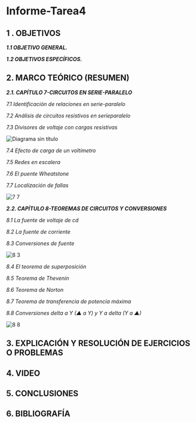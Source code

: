 # Informe-Tarea4

## 1 . OBJETIVOS

***1.1 OBJETIVO GENERAL.***


***1.2 OBJETIVOS ESPECÍFICOS.***


## 2. MARCO TEÓRICO (RESUMEN)

***2.1. CAPÍTULO 7-CIRCUITOS EN SERIE-PARALELO***

*7.1 Identificación de relaciones en serie-paralelo*

*7.2 Análisis de circuitos resistivos en serieparalelo*

*7.3 Divisores de voltaje con cargas resistivas*

![Diagrama sin título](https://user-images.githubusercontent.com/116774906/207227514-1062e0db-1177-47d2-8459-b46bf9bb9b20.jpg)

*7.4 Efecto de carga de un voltímetro*

*7.5 Redes en escalera*

*7.6 El puente Wheatstone*

*7.7 Localización de fallas*

![7 7](https://user-images.githubusercontent.com/116774906/207227627-6f1e7459-668f-4697-874b-70da8e9cc888.jpg)

***2.2. CAPÍTULO 8-TEOREMAS DE CIRCUITOS Y CONVERSIONES***

*8.1 La fuente de voltaje de cd*

*8.2 La fuente de corriente*

*8.3 Conversiones de fuente*

![8 3](https://user-images.githubusercontent.com/116774906/207227977-d0941cf5-4431-4d03-849a-ca87023fd7a0.jpg)

*8.4 El teorema de superposición*

*8.5 Teorema de Thevenin*

*8.6 Teorema de Norton*

*8.7 Teorema de transferencia de potencia máxima*

*8.8 Conversiones delta a Y (▲ a Y) y Y a delta (Y a ▲)*

![8 8](https://user-images.githubusercontent.com/116774906/207227994-1631b1be-ac6a-4a61-8f93-244f42e2e870.jpg)

## 3. EXPLICACIÓN Y RESOLUCIÓN DE EJERCICIOS O PROBLEMAS


## 4. VIDEO


## 5. CONCLUSIONES


## 6. BIBLIOGRAFÍA

